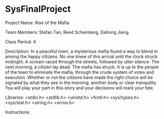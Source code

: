 # SysFinalProject
Project Name:
Rise of the Mafia

Team Members:
Stefan Tan, Reed Scheinberg, Dahong Jiang

Class Period:
4

Description:
In a peaceful town, a mysterious mafia found a way to blend in among the happy citizens.
No one knew of this arrival until the clock struck midnight. A scream raced through the streets,
followed by utter silence. The next morning, a citizen lay dead. The mafia has struck. It is up
to the people of the town to eliminate the mafia, through the crude system of votes and
execution. Whether or not the citizens have made the right choice will be signaled by what they
see in the morning; another body or clear tranquility. You will play your part in this story
and your decisions will mark your fate.

Libraries:
<stdio.h>
<stdlib.h>
<unistd.h>
<fcntl.h>
<sys/types.h>
<sys/stat.h>
<string.h>
<errno.h>

Instructions:
